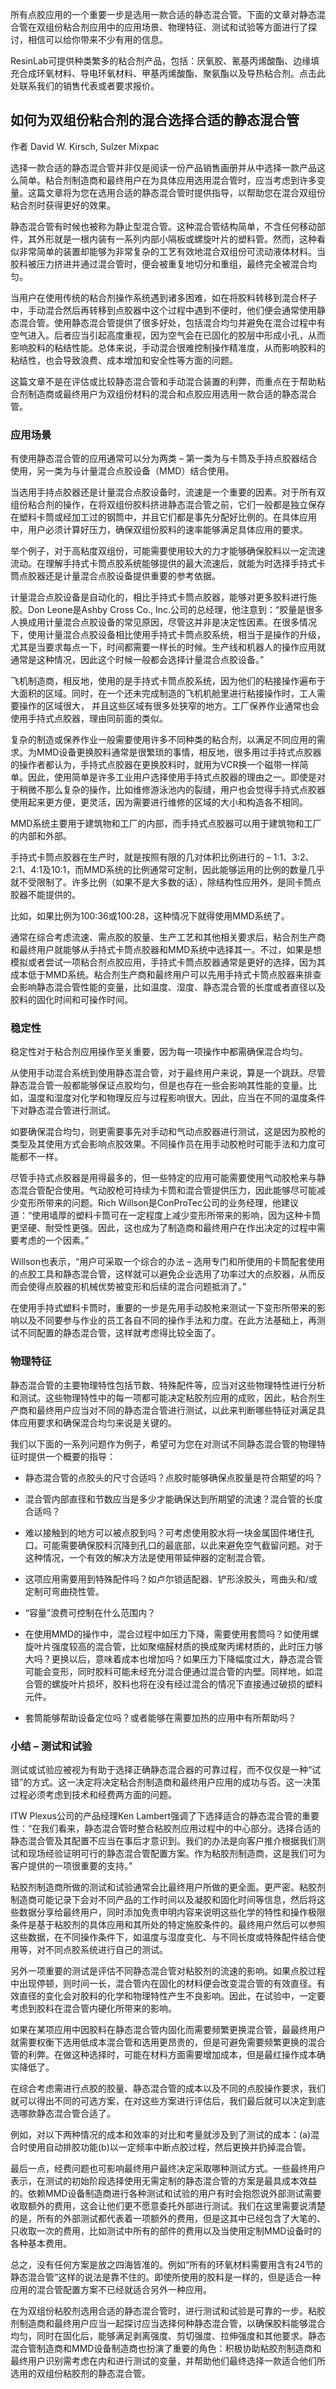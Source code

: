   
所有点胶应用的一个重要一步是选用一款合适的静态混合管。下面的文章对静态混合管在双组份粘合剂应用中的应用场景、物理特征、测试和试验等方面进行了探讨，相信可以给你带来不少有用的信息。

ResinLab可提供种类繁多的粘合剂产品，包括：厌氧胶、氰基丙烯酸酯、边缘填充合成环氧材料、导电环氧材料、甲基丙烯酸酯、聚氨酯以及导热粘合剂。点击此处联系我们的销售代表或者要求报价。

如何为双组份粘合剂的混合选择合适的静态混合管
----------------------

作者 David W. Kirsch, Sulzer Mixpac

选择一款合适的静态混合管并非仅是阅读一份产品销售画册并从中选择一款产品这么简单。粘合剂制造商和最终用户在为具体应用选用混合管时，应当考虑到许多变量。这篇文章将为您在选用合适的静态混合管时提供指导，以帮助您在混合双组份粘合剂时获得更好的效果。

静态混合管有时候也被称为静止型混合管。这种混合管结构简单，不含任何移动部件，其外形就是一根内装有一系列内部小隔板或螺旋叶片的塑料管。然而，这种看似非常简单的装置却能够为非常复杂的工艺有效地混合双组份可流动液体材料。当胶料被压力挤进并通过混合管时，便会被重复地切分和重组，最终完全被混合均匀。

当用户在使用传统的粘合剂操作系统遇到诸多困难，如在将胶料转移到混合杯子中，手动混合然后再转移到点胶器中这个过程中遇到不便时，他们便会通常使用静态混合管。使用静态混合管提供了很多好处，包括混合均匀并避免在混合过程中有空气进入。后者应当引起高度重视，因为空气会在已固化的胶层中形成小孔，从而影响胶料的粘结性能。总体来说，手动混合很难控制操作精准度，从而影响胶料的粘结性，也会导致浪费、成本增加和安全性等方面的问题。

这篇文章不是在评估或比较静态混合管和手动混合装置的利弊，而重点在于帮助粘合剂制造商或最终用户为双组份材料的混合和点胶应用选用一款合适的静态混合管。

### 应用场景

有使用静态混合管的应用通常可以分为两类 – 第一类为与卡筒及手持点胶器结合使用，另一类为与计量混合点胶设备（MMD）结合使用。

当选用手持点胶器还是计量混合点胶设备时，流速是一个重要的因素。对于所有双组份粘合剂的操作，在将双组份胶料挤进静态混合管之前，它们一般都是独立保存在塑料卡筒或经加工过的钢筒中，并且它们都是事先分配好比例的。在具体应用中，用户必须计算好压力，确保双组份胶料的速率能够满足具体应用的要求。

举个例子，对于高粘度双组份，可能需要使用较大的力才能够确保胶料以一定流速流动。在理解手持式卡筒点胶系统能够提供的最大流速后，就能为时选择手持式卡筒点胶器还是计量混合点胶设备提供重要的参考依据。

计量混合点胶设备是自动化的，相比手持式卡筒点胶器，能够对更多胶料进行施胶。Don Leone是Ashby Cross Co., Inc.公司的总经理，他注意到：“胶量是很多人换成用计量混合点胶设备的常见原因，尽管这并非是决定性因素。在很多情况下，使用计量混合点胶设备相比使用手持式卡筒点胶系统，相当于是操作的升级，尤其是当要求每点一下，时间都需要一样长的时候。生产线和机器人的操作应用就通常是这种情况，因此这个时候一般都会选择计量混合点胶设备。”

飞机制造商，相反地，使用的是手持式卡筒点胶系统，因为他们的粘接操作遍布于大面积的区域。同时，在一个还未完成制造的飞机机舱里进行粘接操作时，工人需要操作的区域很大， 并且这些区域有很多处狭窄的地方。工厂保养作业通常也会使用手持式点胶器，理由同前面的类似。

复杂的制造或保养作业一般需要使用许多不同种类的粘合剂，以满足不同应用的需求。为MMD设备更换胶料通常是很繁琐的事情，相反地，很多用过手持式点胶器的操作者都认为，手持式点胶器在更换胶料时，就用为VCR换一个磁带一样简单。因此，使用简单是许多工业用户选择使用手持式点胶器的理由之一。即使是对于稍微不那么复杂的操作，比如维修游泳池内的裂缝，用户也会觉得手持式点胶器使用起来更方便，更灵活，因为需要进行维修的区域的大小和构造各不相同。

MMD系统主要用于建筑物和工厂的内部，而手持式点胶器可以用于建筑物和工厂的内部和外部。

手持式卡筒点胶器在生产时，就是按照有限的几对体积比例进行的 – 1:1、3:2、2:1、4:1及10:1，而MMD系统的比例通常可定制，因此能够运用的比例的数量几乎就不受限制了。许多比例（如果不是大多数的话），除结构性应用外，是同卡筒点胶器不能提供的。

比如，如果比例为100:36或100:28，这种情况下就得使用MMD系统了。

通常在综合考虑流速、需点胶的胶量、生产工艺和其他相关要求后，粘合剂生产商和最终用户就能够从手持式卡筒点胶器和MMD系统中选择其一。不过，如果是想模拟或者尝试一项粘合剂点胶应用，手持式卡筒点胶器通常是更好的选择，因为其成本低于MMD系统。粘合剂生产商和最终用户可以先用手持式卡筒点胶器来排查会影响静态混合管性能的变量，比如温度、湿度、静态混合管的长度或者直径以及胶料的固化时间和可操作时间。

### 稳定性

稳定性对于粘合剂应用操作至关重要，因为每一项操作中都需确保混合均匀。

从使用手动混合系统到使用静态混合管，对于最终用户来说，算是一个跳跃。尽管静态混合管一般都能够保证点胶均匀，但是也存在一些会影响其性能的变量。比如，温度和湿度对化学和物理反应与过程影响很大。因此，应当在不同的温度条件下对静态混合管进行测试。

如要确保混合均匀，则更需要事先对手动和气动点胶器进行测试，这是因为胶枪的类型及其使用方式会影响点胶效果。不同操作员在用手动胶枪时可能手法和力度可能都不一样。

尽管手持式点胶器是用得最多的，但一些特定的应用可能需要使用气动胶枪来与静态混合管配合使用。气动胶枪可持续为卡筒和混合管提供压力，因此能够尽可能减少变形所带来的问题。Rich Willson是ConProTec公司的业务经理，他建议道：“使用墙厚的塑料卡筒可在一定程度上减少变形所带来的影响，因为这种卡筒更坚硬、耐受性更强。因此，这也成为了制造商和最终用户在作出决定的过程中需要考虑的一个因素。”

Willson也表示，“用户可采取一个综合的办法 – 选用专门和所使用的卡筒配套使用的点胶工具和静态混合管，这样就可以避免企业选用了功率过大的点胶器，从而反而会使得点胶器的机械优势被变形和后续的混合问题抵消了。”

在使用手持式塑料卡筒时，重要的一步是先用手动胶枪来测试一下变形所带来的影响以及不同要参与作业的员工各自不同的操作手法和力度。在此方法基础上，再测试不同配置的静态混合管，这样就考虑得比较全面了。

### 物理特征

静态混合管的主要物理特性包括节数、特殊配件等，应当对这些物理特性进行分析和测试。这些物理特性中的每一项都可能决定粘胶剂应用的成败，因此，粘合剂生产商和最终用户应当对不同的静态混合管进行测试，以此来判断哪些特征对满足具体应用要求和确保混合均匀来说是关键的。

我们以下面的一系列问题作为例子，希望可为您在对测试不同静态混合管的物理特征时提供一个概要的指导：

*   静态混合管的点胶头的尺寸合适吗？点胶时能够确保点胶量是符合期望的吗？
    
*   混合管内部直径和节数应当是多少才能确保达到所期望的流速？混合管的长度合适吗？
    
*   难以接触到的地方可以被点胶到吗？可考虑使用胶水将一块金属固件堵住孔口。可能需要确保胶料沉降到孔口的最底部，以此来避免空气截留问题。对于这种情况，一个有效的解决方法是使用带延伸器的定制混合管。
    
*   这项应用需要用到特殊配件吗？如卢尔锁适配器、铲形涂胶头，弯曲头和/或定制可弯曲挠性管。
    
*   “容量”浪费可控制在什么范围内？
    
*   在使用MMD的操作中，混合过程中如压力下降，需要使用套筒吗？如使用螺旋叶片强度较高的混合管，比如聚缩醛材质的换成聚丙烯材质的，此时压力够大吗？更换以后，意味着成本也增加吗？如果压力下降幅度过大，静态混合管可能会变形，同时胶料可能未经充分混合便通过混合管的内壁。同样地，如混合管的螺旋叶片损坏，胶料也将在没有经过混合的情况下直接通过破损的塑料元件。
    
*   套筒能够帮助设备定位吗？或者能够在需要加热的应用中有所帮助吗？
    

### 小结 – 测试和试验

测试或试验应被视为有助于选择正确静态混合器的可靠过程，而不仅仅是一种“试错”的方式。这一决定将决定粘合剂制造商和最终用户应用的成功与否。这一决策过程必须考虑到技术和经费两方面的问题。

ITW Plexus公司的产品经理Ken Lambert强调了下选择适合的静态混合管的重要性：“在我们看来，静态混合管时整合粘胶剂应用过程中的中心部分。选择合适的静态混合管及其配置不应当在事后才意识到。我们的办法是向客户推介根据我们测试和现场经验证明可行的静态混合管配置方案。作为粘胶剂制造商，这是我们可为客户提供的一项很重要的支持。”

粘胶剂制造商所做的测试和试验通常会比最终用户所做的更全面。更严密。粘胶剂制造商可能记录下会对不同产品的工作时间以及凝胶和固化时间等信息，然后将这些数据分享给最终用户，同时添加免责申明内容来说明这些化学的特性和操作极限条件是基于粘胶剂的具体应用和其所处的特定施胶条件的。最终用户然后可以参照这些数据，在不同操作条件下，如温度与湿度变化、与不同长度或特殊配件结合使用等，对不同点胶系统进行自己的测试。

另外一项重要的测试是评估不同静态混合管对粘胶剂的流速的影响。如果点胶过程中出现停顿，则时间一长，混合管内在固化的材料便会改变混合管的有效直径。有效直径的变化会对胶料的化学和物理特性产生不良影响。因此，在试验中，一定要考虑到胶料在混合管内硬化所带来的影响。

如果在某项应用中因胶料在静态混合管内固化而需要频繁更换混合管，最最终用户就需要权衡下选用低成本混合管和选用更昂贵的，但是可避免需要频繁更换的混合管的利弊。在做这种选择时，可能在材料方面需要增加成本，但是最红操作成本确实降低了。

在综合考虑需进行点胶的胶量、静态混合管的成本以及不同的点胶操作要求，我们就可以得出不同的可选方案，在对这些方案进行评估后，我们最后就可以决定到底选哪款静态混合管合适了。

例如，对以下两种情况的成本和效率的对比和考量就涉及到了测试的成本：(a)混合时使用自动排胶功能(b)以一定频率中断点胶过程，然后更换并扔掉混合管。

最后一点，经费问题也可影响最终用户最终决定采取哪种测试方式。一些最终用户表示，在测试的初始阶段选择使用无需定制的静态混合管的方案是最具成本效益的。依赖MMD设备制造商进行各种测试和试验的用户有时会抱怨说外部测试需要收取额外的费用，这会让他们更不愿意委托外部进行测试。我们在这里需要说清楚的是，所有的外部测试都代表着一项额外的费用，但是这其中已经包含了大笔的、只收取一次的费用，比如测试中所有的部件的费用以及当使用定制MMD设备时的各种基本费用。

总之，没有任何方案是放之四海皆准的。例如“所有的环氧材料需要用含有24节的静态混合管”这样的说法是靠不住的。即使所使用的胶料是一样的，但是适合一种应用的混合管配置方案不已经就适合另外一种应用。

在为双组份粘胶剂选用合适的静态混合管时，进行测试和试验是可靠的一步。粘胶剂制造商和最终用户应当一起探讨应当选择何种静态混合管，以确保胶料能够混合均匀，同时在固化后，能够满足剥离强度、剪切强度、拉伸强度和其他要求。静态混合管制造商和MMD设备制造商也扮演了重要的角色：积极协助粘胶剂制造商和最终用户识别需考虑在内和进行测试的变量，并帮助他们最终选择一款适合他们所选用的双组份粘胶剂的静态混合管。